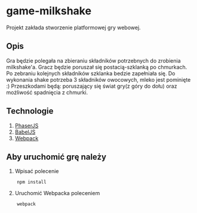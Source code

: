# game-milkshake

Projekt zakłada stworzenie platformowej gry webowej.

## Opis

Gra będzie polegała na zbieraniu składników potrzebnych do zrobienia milkshake'a.
Gracz będzie poruszał się postacią-szklanką po chmurkach. Po zebraniu kolejnych składników szklanka bedzie zapełniała się.
Do wykonania shake potrzeba 3 składników owocowych, mleko jest pominięte :)
Przeszkodami będą: poruszający się świat gry(z góry do dołu) oraz możliwość spadnięcia z chmurki.

## Technologie

1. [PhaserJS](https://phaser.io/) 
2. [BabelJS](https://babeljs.io/)
3. [Webpack](http://webpack.github.io/)

## Aby uruchomić grę należy

1. Wpisać polecenie 
```
    npm install
```
2. Uruchomić Webpacka poleceniem 
```
    webpack
```
